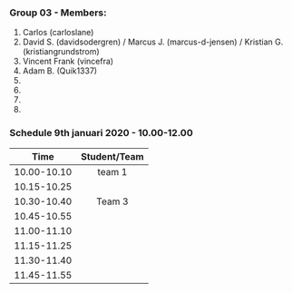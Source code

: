 ### Group 03 - Members:
1. Carlos (carloslane)
2. David S. (davidsodergren) / Marcus J. (marcus-d-jensen) / Kristian G. (kristiangrundstrom)
3. Vincent Frank (vincefra)
4. Adam B. (Quik1337)
5. 
6. 
7. 
8. 

### Schedule 9th januari 2020 - 10.00-12.00

| Time        |  Student/Team | 
|-------------|:-------------:|
| 10.00-10.10 |       team 1      |
| 10.15-10.25 |               |
| 10.30-10.40 |     Team 3    |
| 10.45-10.55 |               |
| 11.00-11.10 |               |
| 11.15-11.25 |               |
| 11.30-11.40 |               |
| 11.45-11.55 |               |
